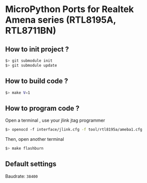 # MicroPython Ports for Realtek Amena series (RTL8195A, RTL8711BN)

## How to init project ?

```bash
$> git submodule init
$> git submodule update
```

## How to build code ?

```bash
$> make V=1
```

## How to program code ?

Open a terminal , use your jlink jtag programmer

```bash
$> openocd -f interface/jlink.cfg -f tool/rtl8195a/ameba1.cfg
```

Then, open another terminal

```bash
$> make flashburn
```

## Default settings

Baudrate: ```38400```
